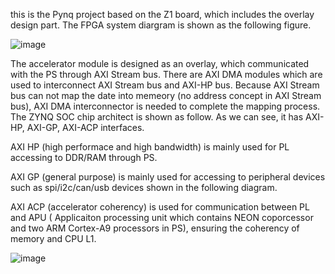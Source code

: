 this is the Pynq project based on the Z1 board, which includes the overlay design part.
The FPGA system diargram is shown as the following figure. 

![image](https://github.com/hillhao/PYNQ-project/blob/master/images/accelerator%20diagram.jpg)

The accelerator module is designed as an overlay, which communicated with the PS through 
AXI Stream bus. There are AXI DMA modules which are used to interconnect AXI Stream bus 
and AXI-HP bus. Because AXI Stream bus can not map the date into memeory (no address concept in
AXI Stream bus), AXI DMA interconnector is needed to complete the mapping process. The ZYNQ
SOC chip architect is shown as follow. As we can see, it has AXI-HP, AXI-GP, AXI-ACP interfaces.

AXI HP (high performace and high bandwidth) is mainly used for PL accessing to DDR/RAM through PS.

AXI GP (general purpose) is mainly used for accessing to peripheral devices such as spi/i2c/can/usb
devices shown in the following diagram.

AXI ACP (accelerator coherency) is used for communication between PL and APU ( Applicaiton processing
unit which contains NEON coporcessor and two ARM Cortex-A9 processors in PS), ensuring the coherency
of memory and CPU L1.

![image](https://github.com/hillhao/PYNQ-project/blob/master/images/ps%20arch.jpg)
